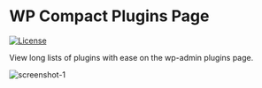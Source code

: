 # WP Compact Plugins Page

[![License](https://img.shields.io/badge/license-GPL--2.0%2B-green.svg)](http://www.gnu.org/licenses/gpl-2.0.html)

View long lists of plugins with ease on the wp-admin plugins page.

![screenshot-1](https://cloud.githubusercontent.com/assets/6676674/14322636/972ee60c-fbeb-11e5-8ecd-56fd733bf5d5.png)
